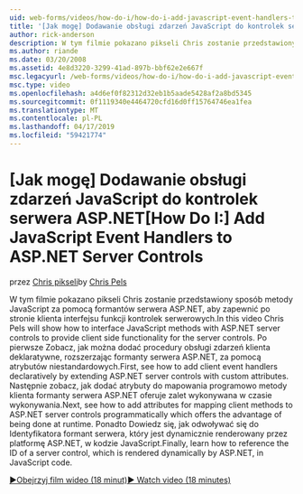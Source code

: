 ```yaml
---
uid: web-forms/videos/how-do-i/how-do-i-add-javascript-event-handlers-to-aspnet-server-controls
title: '[Jak mogę] Dodawanie obsługi zdarzeń JavaScript do kontrolek serwera ASP.NET | Dokumentacja firmy Microsoft'
author: rick-anderson
description: W tym filmie pokazano pikseli Chris zostanie przedstawiony sposób metody JavaScript za pomocą formantów serwera ASP.NET, aby zapewnić po stronie klienta interfejsu funkcji zysk serwera...
ms.author: riande
ms.date: 03/20/2008
ms.assetid: 4e8d3220-3299-41ad-897b-bbf62e2e667f
msc.legacyurl: /web-forms/videos/how-do-i/how-do-i-add-javascript-event-handlers-to-aspnet-server-controls
msc.type: video
ms.openlocfilehash: a4d6ef0f82312d32eb1b5aade5428af2a8bd5345
ms.sourcegitcommit: 0f1119340e4464720cfd16d0ff15764746ea1fea
ms.translationtype: MT
ms.contentlocale: pl-PL
ms.lasthandoff: 04/17/2019
ms.locfileid: "59421774"
---
```

# <a name="how-do-i-add-javascript-event-handlers-to-aspnet-server-controls"></a><span data-ttu-id="12332-103">[Jak mogę] Dodawanie obsługi zdarzeń JavaScript do kontrolek serwera ASP.NET</span><span class="sxs-lookup"><span data-stu-id="12332-103">[How Do I:] Add JavaScript Event Handlers to ASP.NET Server Controls</span></span>

<span data-ttu-id="12332-104">przez [Chris pikseli](https://twitter.com/chrispels)</span><span class="sxs-lookup"><span data-stu-id="12332-104">by [Chris Pels](https://twitter.com/chrispels)</span></span>

<span data-ttu-id="12332-105">W tym filmie pokazano pikseli Chris zostanie przedstawiony sposób metody JavaScript za pomocą formantów serwera ASP.NET, aby zapewnić po stronie klienta interfejsu funkcji kontrolek serwerowych.</span><span class="sxs-lookup"><span data-stu-id="12332-105">In this video Chris Pels will show how to interface JavaScript methods with ASP.NET server controls to provide client side functionality for the server controls.</span></span> <span data-ttu-id="12332-106">Po pierwsze Zobacz, jak można dodać procedury obsługi zdarzeń klienta deklaratywne, rozszerzając formanty serwera ASP.NET, za pomocą atrybutów niestandardowych.</span><span class="sxs-lookup"><span data-stu-id="12332-106">First, see how to add client event handlers declaratively by extending ASP.NET server controls with custom attributes.</span></span> <span data-ttu-id="12332-107">Następnie zobacz, jak dodać atrybuty do mapowania programowo metody klienta formanty serwera ASP.NET oferuje zalet wykonywana w czasie wykonywania.</span><span class="sxs-lookup"><span data-stu-id="12332-107">Next, see how to add attributes for mapping client methods to ASP.NET server controls programmatically which offers the advantage of being done at runtime.</span></span> <span data-ttu-id="12332-108">Ponadto Dowiedz się, jak odwoływać się do Identyfikatora formant serwera, który jest dynamicznie renderowany przez platformę ASP.NET, w kodzie JavaScript.</span><span class="sxs-lookup"><span data-stu-id="12332-108">Finally, learn how to reference the ID of a server control, which is rendered dynamically by ASP.NET, in JavaScript code.</span></span>

[<span data-ttu-id="12332-109">&#9654;Obejrzyj film wideo (18 minut)</span><span class="sxs-lookup"><span data-stu-id="12332-109">&#9654; Watch video (18 minutes)</span></span>](https://channel9.msdn.com/Blogs/ASP-NET-Site-Videos/how-do-i-add-javascript-event-handlers-to-aspnet-server-controls)
